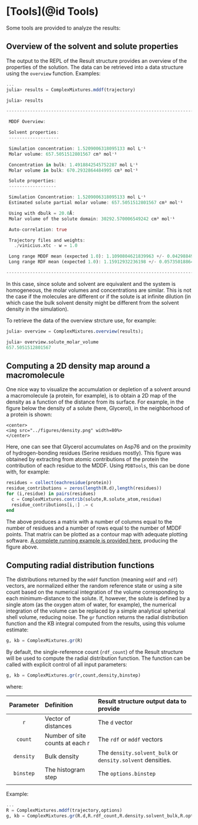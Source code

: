 # [Tools](@id Tools)

Some tools are provided to analyze the results:

## Overview of the solvent and solute properties 

The output to the REPL of the Result structure provides an overview of the
properties of the solution. The data can be retrieved into a data structure
using the `overview` function. Examples:     

```julia
...
julia> results = ComplexMixtures.mddf(trajectory)

julia> results

-------------------------------------------------------------------------------

 MDDF Overview: 

 Solvent properties: 
 ------------------- 

 Simulation concentration: 1.5209006318095133 mol L⁻¹
 Molar volume: 657.5051512801567 cm³ mol⁻¹

 Concentration in bulk: 1.4918842545752287 mol L⁻¹
 Molar volume in bulk: 670.2932864484995 cm³ mol⁻¹ 

 Solute properties: 
 ------------------ 

 Simulation Concentration: 1.5209006318095133 mol L⁻¹
 Estimated solute partial molar volume: 657.5051512801567 cm³ mol⁻¹

 Using with dbulk = 20.0Å: 
 Molar volume of the solute domain: 30292.570006549242 cm³ mol⁻¹

 Auto-correlation: true

 Trajectory files and weights: 
   ./vinicius.xtc - w = 1.0

 Long range MDDF mean (expected 1.0): 1.1090804621839963 +/- 0.04298849642932878
 Long range RDF mean (expected 1.0): 1.15912932236198 +/- 0.05735018864444404

-------------------------------------------------------------------------------

```

In this case, since solute and solvent are equivalent and the system is
homogeneous, the molar volumes and concentrations are similar. This is
not the case if the molecules are different or if the solute is at
infinite dilution (in which case the bulk solvent density might be
different from the solvent density in the simulation). 

To retrieve the data of the overview strcture use, for example:

```julia
julia> overview = ComplexMixtures.overview(results);

julia> overview.solute_molar_volume
657.5051512801567

```

## Computing a 2D density map around a macromolecule 

One nice way to visualize the accumulation or depletion of a solvent around a macromolecule (a protein, for example), is to obtain a 2D map of the density as a function of the distance from its surface. For example, in the figure below the density of a solute (here, Glycerol), in the neighborhood of a protein is shown:

```@raw html
<center>
<img src="../figures/density.png" width=80%>
</center>
```

Here, one can see that Glycerol accumulates on Asp76 and on the proximity of hydrogen-bonding residues (Serine residues mostly). This figure was obtained by extracting from atomic contributions of the protein the contribution of each residue to the MDDF. Using `PDBTools`, this can be done with, for example: 

```julia
residues = collect(eachresidue(protein))
residue_contributions = zeros(length(R.d),length(residues))
for (i,residue) in pairs(residues)
  c = ComplexMixtures.contrib(solute,R.solute_atom,residue) 
  residue_contributions[i,:] .= c
end
```

The above produces a matrix with a number of columns equal to the number of residues and a number of rows equal to the number of MDDF points. That matrix can be plotted as a contour map with adequate plotting software. [A complete running example is provided here](https://github.com/m3g/ComplexMixturesExamples/tree/main/Density2D), producing the figure above.    

## Computing radial distribution functions

The distributions returned by the `mddf` function (meaning `mddf` and
`rdf`) vectors, are normalized either the random reference state or
using a site count based on the numerical integration of the volume
corresponding to each minimum-distance to the solute. If, however, the
solute is defined by a single atom (as the oxygen atom of water, for
example), the numerical integration of the volume can be replaced by a
simple analytical spherical shell volume, reducing noise. The `gr`
function returns the radial distribution function and the KB integral 
computed from the results, using this volume estimate: 

```julia
g, kb = ComplexMixtures.gr(R)

```

By default, the single-reference count (`rdf_count`) of the Result
structure will be used to compute the radial distribution function. The
function can be called with explicit control of all input parameters: 

```julia
g, kb = ComplexMixtures.gr(r,count,density,binstep)

```
where:

| Parameter | Definition | Result structure output data to provide |
|:---------:|:-----------|:-------------------|
| `r`       | Vector of distances | The `d` vector |
| `count`   | Number of site counts at each r | The `rdf` or `mddf` vectors  |
| `density` | Bulk density | The `density.solvent_bulk` or `density.solvent` densities. |
| `binstep` | The histogram step | The `options.binstep`  |
|           |                    |                        |

Example:
```julia
...
R = ComplexMixtures.mddf(trajectory,options)
g, kb = ComplexMixtures.gr(R.d,R.rdf_count,R.density.solvent_bulk,R.options.binstep)

```




